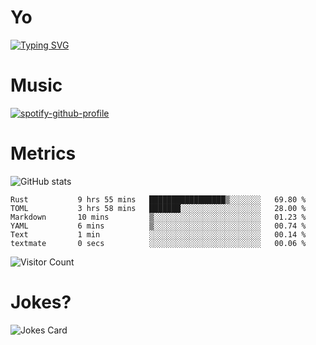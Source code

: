 # Yo

[![Typing SVG](https://readme-typing-svg.herokuapp.com?center=true&lines=Hel++l+o+wo+o+++r+l+++++++++d;Rust;Substrate;Dust;Guts)](https://git.io/typing-svg)

# Music

[![spotify-github-profile](https://spotify-github-profile.vercel.app/api/view?uid=na5blcw6x0jzl3k1m6uxyyk3y&cover_image=true&theme=default&bar_color=276524&bar_color_cover=true)](https://github.com/kittinan/spotify-github-profile)

# Metrics

![GitHub stats](https://github-readme-stats.vercel.app/api?username=AwesomeIbex&count_private=true&show_icons=true&theme=cobalt)

<!--START_SECTION:waka-->

```text
Rust           9 hrs 55 mins   █████████████████▒░░░░░░░   69.80 %
TOML           3 hrs 58 mins   ███████░░░░░░░░░░░░░░░░░░   28.00 %
Markdown       10 mins         ▒░░░░░░░░░░░░░░░░░░░░░░░░   01.23 %
YAML           6 mins          ▒░░░░░░░░░░░░░░░░░░░░░░░░   00.74 %
Text           1 min           ░░░░░░░░░░░░░░░░░░░░░░░░░   00.14 %
textmate       0 secs          ░░░░░░░░░░░░░░░░░░░░░░░░░   00.06 %
```

<!--END_SECTION:waka-->

![Visitor Count](https://profile-counter.glitch.me/AwesomeIbex/count.svg)

# Jokes?

![Jokes Card](https://readme-jokes.vercel.app/api)

